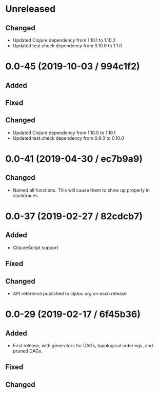 # Unreleased

## Changed

- Updated Clojure dependency from 1.10.1 to 1.10.2
- Updated test.check dependency from 0.10.0 to 1.1.0

# 0.0-45 (2019-10-03 / 994c1f2)

## Added

## Fixed

## Changed

- Updated Clojure dependency from 1.10.0 to 1.10.1
- Updated test.check dependency from 0.9.0 to 0.10.0

# 0.0-41 (2019-04-30 / ec7b9a9)

## Changed

- Named all functions. This will cause them to show up properly in stacktraces.

# 0.0-37 (2019-02-27 / 82cdcb7)

## Added

- ClojureScript support

## Fixed

## Changed

- API reference published to cljdoc.org on each release

# 0.0-29 (2019-02-17 / 6f45b36)

## Added

- First release, with generators for DAGs, topological orderings, and pruned
  DAGs.

## Fixed

## Changed

